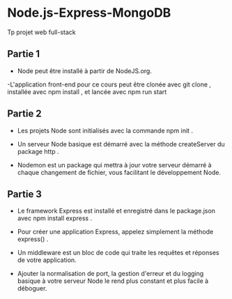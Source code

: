 # Node.js-Express-MongoDB

Tp projet web full-stack

## Partie 1

- Node peut être installé à partir de NodeJS.org.

-L'application front-end pour ce cours peut être clonée avec git clone , installée avec npm install , et lancée avec npm run start

## Partie 2

- Les projets Node sont initialisés avec la commande npm init .

- Un serveur Node basique est démarré avec la méthode createServer du package http .

- Nodemon est un package qui mettra à jour votre serveur démarré à chaque changement de fichier, vous facilitant le développement Node.

## Partie 3

- Le framework Express est installé et enregistré dans le package.json avec npm install express .

- Pour créer une application Express, appelez simplement la méthode express() .

- Un middleware est un bloc de code qui traite les requêtes et réponses de votre application.

- Ajouter la normalisation de port, la gestion d'erreur et du logging basique à votre serveur Node le rend plus constant et plus facile à déboguer.
